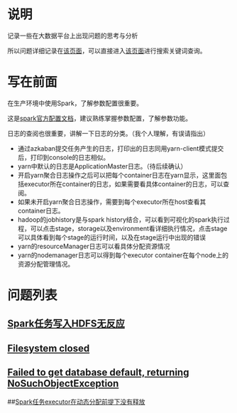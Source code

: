 # 说明

记录一些在大数据平台上出现问题的思考与分析

所以问题详细记录在[该页面](./qa/qa.md)，可以直接进入[该页面](./qa/qa.md)进行搜索关键词查询。

# 写在前面

在生产环境中使用Spark，了解参数配置很重要。

这是[spark官方配置文档](https://spark.apache.org/docs/latest/configuration.html)，建议熟练掌握参数配置，了解参数功能。

日志的查阅也很重要，讲解一下日志的分类。（我个人理解，有误请指出）

- 通过azkaban提交任务产生的日志，打印出的日志同用yarn-client模式提交后，打印到console的日志相似。
- yarn中默认的日志是ApplicationMaster日志。（待后续确认）
- 开启yarn聚合日志操作之后可以把每个container日志在yarn显示，这里面包括executor所在container的日志，如果需要看具体container的日志，可以查阅。
- 如果未开启yarn聚合日志操作，需要到每个executor所在host查看其container日志。
- hadoop的jobhistory是与spark history结合，可以看到可视化的spark执行过程，可以点击stage，storage以及environment看详细执行情况，点击stage可以具体看到每个stage的运行时间，以及在stage运行中出现的错误
- yarn的resourceManager日志可以看具体分配资源情况
- yarn的nodemanager日志可以得到每个executor container在每个node上的资源分配管理情况。



# 问题列表

## [Spark任务写入HDFS无反应](./qa/qa.md/#SLOWHDFSWRITE)

## [Filesystem closed](./qa/qa.md/#FileSystemClosed)

## [Failed to get database default, returning NoSuchObjectException](./qa/qa.md/#MetaStoreError)

##[Spark任务executor在动态分配前提下没有释放](./qa/qa.md/#ExecutorNotRelease)